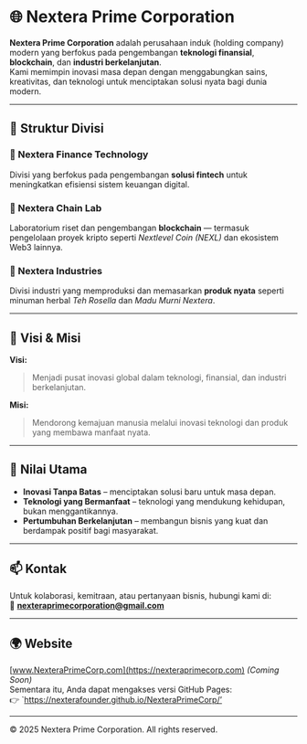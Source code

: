 # 🌐 Nextera Prime Corporation

**Nextera Prime Corporation** adalah perusahaan induk (holding company) modern yang berfokus pada pengembangan **teknologi finansial**, **blockchain**, dan **industri berkelanjutan**.  
Kami memimpin inovasi masa depan dengan menggabungkan sains, kreativitas, dan teknologi untuk menciptakan solusi nyata bagi dunia modern.

---

## 🏢 Struktur Divisi

### 🔹 Nextera Finance Technology
Divisi yang berfokus pada pengembangan **solusi fintech** untuk meningkatkan efisiensi sistem keuangan digital.

### 🔹 Nextera Chain Lab
Laboratorium riset dan pengembangan **blockchain** — termasuk pengelolaan proyek kripto seperti *Nextlevel Coin (NEXL)* dan ekosistem Web3 lainnya.

### 🔹 Nextera Industries
Divisi industri yang memproduksi dan memasarkan **produk nyata** seperti minuman herbal *Teh Rosella* dan *Madu Murni Nextera*.

---

## 🚀 Visi & Misi

**Visi:**  
> Menjadi pusat inovasi global dalam teknologi, finansial, dan industri berkelanjutan.  

**Misi:**  
> Mendorong kemajuan manusia melalui inovasi teknologi dan produk yang membawa manfaat nyata.

---

## 🧠 Nilai Utama
- **Inovasi Tanpa Batas** – menciptakan solusi baru untuk masa depan.
- **Teknologi yang Bermanfaat** – teknologi yang mendukung kehidupan, bukan menggantikannya.
- **Pertumbuhan Berkelanjutan** – membangun bisnis yang kuat dan berdampak positif bagi masyarakat.

---

## 📫 Kontak
Untuk kolaborasi, kemitraan, atau pertanyaan bisnis, hubungi kami di:  
📧 **nexteraprimecorporation@gmail.com**

---

## 🌍 Website
[www.NexteraPrimeCorp.com](https://nexteraprimecorp.com) *(Coming Soon)*  
Sementara itu, Anda dapat mengakses versi GitHub Pages:  
👉 `https://nexterafounder.github.io/NexteraPrimeCorp/’

---

© 2025 Nextera Prime Corporation. All rights reserved.
